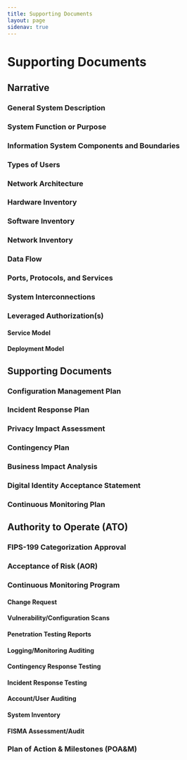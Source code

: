 ```yaml
---
title: Supporting Documents
layout: page
sidenav: true
---
```

# Supporting Documents

## Narrative

### General System Description

### System Function or Purpose

### Information System Components and Boundaries

### Types of Users

### Network Architecture

### Hardware Inventory

### Software Inventory

### Network Inventory

### Data Flow

### Ports, Protocols, and Services

### System Interconnections

### Leveraged Authorization(s)

#### Service Model

#### Deployment Model

## Supporting Documents

### Configuration Management Plan

### Incident Response Plan

### Privacy Impact Assessment

### Contingency Plan

### Business Impact Analysis

### Digital Identity Acceptance Statement

### Continuous Monitoring Plan

## Authority to Operate (ATO)

### FIPS-199 Categorization Approval

### Acceptance of Risk (AOR)

### Continuous Monitoring Program

#### Change Request

#### Vulnerability/Configuration Scans

#### Penetration Testing Reports

#### Logging/Monitoring Auditing

#### Contingency Response Testing

#### Incident Response Testing

#### Account/User Auditing

#### System Inventory

#### FISMA Assessment/Audit

### Plan of Action & Milestones (POA&M)